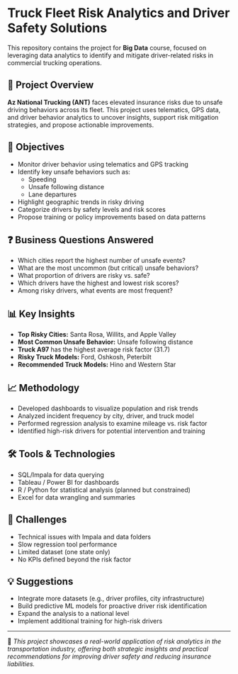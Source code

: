 # Truck Fleet Risk Analytics and Driver Safety Solutions

This repository contains the project for **Big Data** course, focused on leveraging data analytics to identify and mitigate driver-related risks in commercial trucking operations.

## 🚛 Project Overview

**Az National Trucking (ANT)** faces elevated insurance risks due to unsafe driving behaviors across its fleet. This project uses telematics, GPS data, and driver behavior analytics to uncover insights, support risk mitigation strategies, and propose actionable improvements.

## 🎯 Objectives

- Monitor driver behavior using telematics and GPS tracking
- Identify key unsafe behaviors such as:
  - Speeding
  - Unsafe following distance
  - Lane departures
- Highlight geographic trends in risky driving
- Categorize drivers by safety levels and risk scores
- Propose training or policy improvements based on data patterns

## ❓ Business Questions Answered

- Which cities report the highest number of unsafe events?
- What are the most uncommon (but critical) unsafe behaviors?
- What proportion of drivers are risky vs. safe?
- Which drivers have the highest and lowest risk scores?
- Among risky drivers, what events are most frequent?

## 📊 Key Insights

- **Top Risky Cities:** Santa Rosa, Willits, and Apple Valley
- **Most Common Unsafe Behavior:** Unsafe following distance
- **Truck A97** has the highest average risk factor (31.7)
- **Risky Truck Models:** Ford, Oshkosh, Peterbilt
- **Recommended Truck Models:** Hino and Western Star

## 📈 Methodology

- Developed dashboards to visualize population and risk trends
- Analyzed incident frequency by city, driver, and truck model
- Performed regression analysis to examine mileage vs. risk factor
- Identified high-risk drivers for potential intervention and training

## 🛠️ Tools & Technologies

- SQL/Impala for data querying
- Tableau / Power BI for dashboards
- R / Python for statistical analysis (planned but constrained)
- Excel for data wrangling and summaries

## 🚧 Challenges

- Technical issues with Impala and data folders
- Slow regression tool performance
- Limited dataset (one state only)
- No KPIs defined beyond the risk factor

## 💡 Suggestions

- Integrate more datasets (e.g., driver profiles, city infrastructure)
- Build predictive ML models for proactive driver risk identification
- Expand the analysis to a national level
- Implement additional training for high-risk drivers

---

📌 *This project showcases a real-world application of risk analytics in the transportation industry, offering both strategic insights and practical recommendations for improving driver safety and reducing insurance liabilities.*
